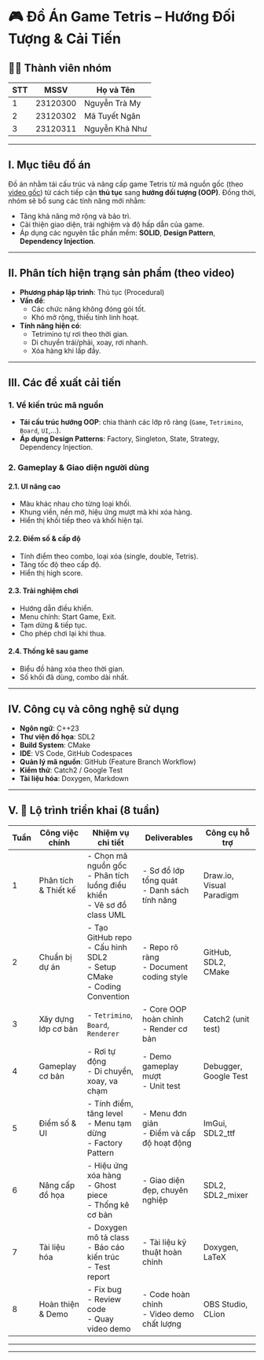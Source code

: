 # 🎮 Đồ Án Game Tetris – Hướng Đối Tượng & Cải Tiến

## 👩‍💻 Thành viên nhóm

| STT | MSSV      | Họ và Tên           |
|-----|-----------|---------------------|
| 1   | 23120300  | Nguyễn Trà My       |
| 2   | 23120302  | Mã Tuyết Ngân       |
| 3   | 23120311  | Nguyễn Khả Như      |

---

## I. Mục tiêu đồ án

Đồ án nhằm tái cấu trúc và nâng cấp game Tetris từ mã nguồn gốc (theo [video gốc](https://www.youtube.com/watch?v=zH_omFPqMO4)) từ cách tiếp cận **thủ tục** sang **hướng đối tượng (OOP)**. Đồng thời, nhóm sẽ bổ sung các tính năng mới nhằm:

- Tăng khả năng mở rộng và bảo trì.
- Cải thiện giao diện, trải nghiệm và độ hấp dẫn của game.
- Áp dụng các nguyên tắc phần mềm: **SOLID**, **Design Pattern**, **Dependency Injection**.

---

## II. Phân tích hiện trạng sản phẩm (theo video)

- **Phương pháp lập trình**: Thủ tục (Procedural)
- **Vấn đề**:
  - Các chức năng không đóng gói tốt.
  - Khó mở rộng, thiếu tính linh hoạt.
- **Tính năng hiện có**:
  - Tetrimino tự rơi theo thời gian.
  - Di chuyển trái/phải, xoay, rơi nhanh.
  - Xóa hàng khi lấp đầy.

---

## III. Các đề xuất cải tiến

### 1. Về kiến trúc mã nguồn

- **Tái cấu trúc hướng OOP**: chia thành các lớp rõ ràng (`Game`, `Tetrimino`, `Board`, `UI`,...).
- **Áp dụng Design Patterns**: Factory, Singleton, State, Strategy, Dependency Injection.

### 2. Gameplay & Giao diện người dùng

#### 2.1. UI nâng cao
- Màu khác nhau cho từng loại khối.
- Khung viền, nền mờ, hiệu ứng mượt mà khi xóa hàng.
- Hiển thị khối tiếp theo và khối hiện tại.

#### 2.2. Điểm số & cấp độ
- Tính điểm theo combo, loại xóa (single, double, Tetris).
- Tăng tốc độ theo cấp độ.
- Hiển thị high score.

#### 2.3. Trải nghiệm chơi
- Hướng dẫn điều khiển.
- Menu chính: Start Game, Exit.
- Tạm dừng & tiếp tục.
- Cho phép chơi lại khi thua.

#### 2.4. Thống kê sau game
- Biểu đồ hàng xóa theo thời gian.
- Số khối đã dùng, combo dài nhất.

---

## IV. Công cụ và công nghệ sử dụng

- **Ngôn ngữ**: C++23
- **Thư viện đồ họa**: SDL2
- **Build System**: CMake
- **IDE**: VS Code, GitHub Codespaces
- **Quản lý mã nguồn**: GitHub (Feature Branch Workflow)
- **Kiểm thử**: Catch2 / Google Test
- **Tài liệu hóa**: Doxygen, Markdown

---

## V. 📆 Lộ trình triển khai (8 tuần)

| Tuần | Công việc chính         | Nhiệm vụ chi tiết                                                                 | Deliverables                               | Công cụ hỗ trợ             |
|------|--------------------------|----------------------------------------------------------------------------------|--------------------------------------------|----------------------------|
| 1    | Phân tích & Thiết kế     | - Chọn mã nguồn gốc<br>- Phân tích luồng điều khiển<br>- Vẽ sơ đồ class UML      | - Sơ đồ lớp tổng quát<br>- Danh sách tính năng | Draw.io, Visual Paradigm   |
| 2    | Chuẩn bị dự án           | - Tạo GitHub repo<br>- Cấu hình SDL2<br>- Setup CMake<br>- Coding Convention     | - Repo rõ ràng<br>- Document coding style   | GitHub, SDL2, CMake        |
| 3    | Xây dựng lớp cơ bản      | - `Tetrimino`, `Board`, `Renderer`                                               | - Core OOP hoàn chỉnh<br>- Render cơ bản    | Catch2 (unit test)         |
| 4    | Gameplay cơ bản          | - Rơi tự động<br>- Di chuyển, xoay, va chạm                                      | - Demo gameplay mượt<br>- Unit test         | Debugger, Google Test      |
| 5    | Điểm số & UI             | - Tính điểm, tăng level<br>- Menu tạm dừng<br>- Factory Pattern                  | - Menu đơn giản<br>- Điểm và cấp độ hoạt động | ImGui, SDL2_ttf            |
| 6    | Nâng cấp đồ họa          | - Hiệu ứng xóa hàng<br>- Ghost piece<br>- Thống kê cơ bản                        | - Giao diện đẹp, chuyên nghiệp              | SDL2, SDL2_mixer           |
| 7    | Tài liệu hóa             | - Doxygen mô tả class<br>- Báo cáo kiến trúc<br>- Test report                     | - Tài liệu kỹ thuật hoàn chỉnh              | Doxygen, LaTeX             |
| 8    | Hoàn thiện & Demo        | - Fix bug<br>- Review code<br>- Quay video demo                                  | - Code hoàn chỉnh<br>- Video demo chất lượng | OBS Studio, CLion          |

---
---
